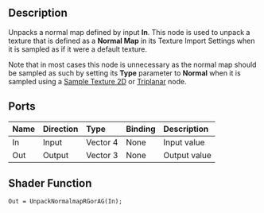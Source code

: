 ## Description

Unpacks a normal map defined by input **In**. This node is used to unpack a texture that is defined as a **Normal Map** in its Texture Import Settings when it is sampled as if it were a default texture.

Note that in most cases this node is unnecessary as the normal map should be sampled as such by setting its **Type** parameter to **Normal** when it is sampled using a [Sample Texture 2D](https://github.com/Unity-Technologies/ShaderGraph/wiki/Sample-Texture-2D-Node) or [Triplanar](https://github.com/Unity-Technologies/ShaderGraph/wiki/Triplanar-Node) node.

## Ports

| Name        | Direction           | Type  | Binding | Description |
|:------------ |:-------------|:-----|:---|:---|
| In      | Input | Vector 4 | None | Input value |
| Out | Output      |    Vector 3 | None | Output value |

## Shader Function

```
Out = UnpackNormalmapRGorAG(In);
```